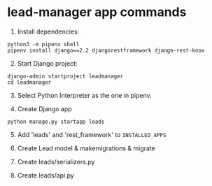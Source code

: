 # lead-manager app commands

1. Install dependencies:

```
python3 -m pipenv shell
pipenv install django==2.2 djangorestframework django-rest-knox
```

2. Start Django project:

```
django-admin startproject leadmanager
cd leadmanager
```

3. Select Python Interpreter as the one in pipenv.

4. Create Django app

```
python manage.py startapp leads
```


5. Add 'leads' and 'rest_framework' to `INSTALLED_APPS`

6. Create Lead model & makemigrations & migrate

7. Create leads/serializers.py

8. Create leads/api.py

